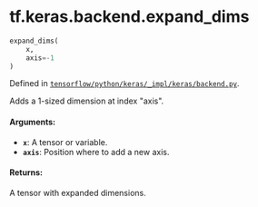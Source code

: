 <div itemscope itemtype="http://developers.google.com/ReferenceObject">
<meta itemprop="name" content="tf.keras.backend.expand_dims" />
</div>

# tf.keras.backend.expand_dims

``` python
expand_dims(
    x,
    axis=-1
)
```



Defined in [`tensorflow/python/keras/_impl/keras/backend.py`](https://www.tensorflow.org/code/tensorflow/python/keras/_impl/keras/backend.py).

Adds a 1-sized dimension at index "axis".

#### Arguments:

* <b>`x`</b>: A tensor or variable.
* <b>`axis`</b>: Position where to add a new axis.


#### Returns:

A tensor with expanded dimensions.
